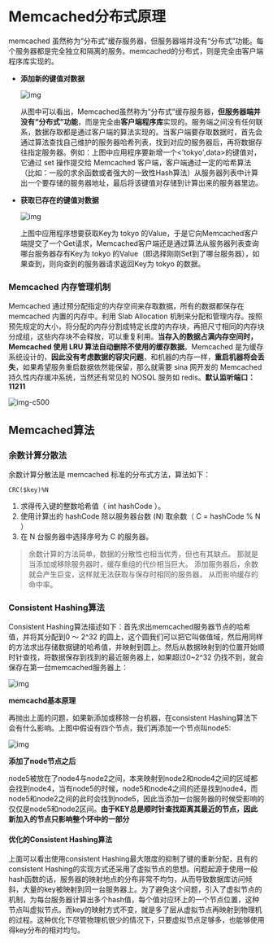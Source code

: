 # Memcached分布式原理

memcached 虽然称为“分布式”缓存服务器，但服务器端并没有“分布式”功能。每个服务器都是完全独立和隔离的服务。memcached的分布式，则是完全由客户端程序库实现的。

- **添加新的键值对数据**

  ![img](http://upload-images.jianshu.io/upload_images/1845730-10c10a2fe42741bc.png?imageMogr2/auto-orient/strip%7CimageView2/2/w/1240)

  从图中可以看出，Memcached虽然称为“分布式”缓存服务器，**但服务器端并没有“分布式”功能**，而是完全由**客户端程序库**实现的。服务端之间没有任何联系，数据存取都是通过客户端的算法实现的。当客户端要存取数据时，首先会通过算法查找自己维护的服务器哈希列表，找到对应的服务器后，再将数据存往指定服务器。例如：上图中应用程序要新增一个<'tokyo',data>的键值对，它通过 set 操作提交给 Memcached 客户端，客户端通过一定的哈希算法（比如：一般的求余函数或者强大的一致性Hash算法）从服务器列表中计算出一个要存储的服务器地址，最后将该键值对存储到计算出来的服务器里边。

- **获取已存在的键值对数据**

  ![img](http://upload-images.jianshu.io/upload_images/1845730-6c64b4a1fc593b3a.png?imageMogr2/auto-orient/strip%7CimageView2/2/w/1240)

  上图中应用程序想要获取Key为 tokyo 的Value，于是它向Memcached客户端提交了一个Get请求，Memcached客户端还是通过算法从服务器列表查询哪台服务器存有Key为 tokyo 的Value（即选择刚刚Set到了哪台服务器），如果查到，则向查到的服务器请求返回Key为 tokyo 的数据。

### Memcached 内存管理机制

Memcached 通过预分配指定的内存空间来存取数据，所有的数据都保存在 memcached 内置的内存中。利用 Slab Allocation 机制来分配和管理内存。按照预先规定的大小，将分配的内存分割成特定长度的内存块，再把尺寸相同的内存块分成组，这些内存块不会释放，可以重复利用。**当存入的数据占满内存空间时，Memcached 使用 LRU 算法自动删除不使用的缓存数据**。Memcached 是为缓存系统设计的，**因此没有考虑数据的容灾问题**，和机器的内存一样，**重启机器将会丢失**，如果希望服务重启数据依然能保留，那么就需要 sina 网开发的 Memcached 持久性内存缓冲系统，当然还有常见的 NOSQL 服务如 redis。**默认监听端口：11211**

![img-c500](http://static.oschina.net/uploads/space/2016/0508/101421_MhjH_1759553.png)

## Memcached算法

### 余数计算分散法

余数计算分散法是 memcached 标准的分布式方法，算法如下：

```
CRC($key)%N
```

1. 求得传入键的整数哈希值（ int hashCode ）。
1. 使用计算出的 hashCode 除以服务器台数 (N) 取余数（ C = hashCode % N ）
1. 在 N 台服务器中选择序号为 C 的服务器。

> 余数计算的方法简单，数据的分散性也相当优秀，但也有其缺点。 那就是当添加或移除服务器时，缓存重组的代价相当巨大。 添加服务器后，余数就会产生巨变，这样就无法获取与保存时相同的服务器， 从而影响缓存的命中率。

### Consistent Hashing算法

Consistent Hashing算法描述如下：首先求出memcached服务器节点的哈希值，并将其分配到0 ～ 2^32 的圆上，这个圆我们可以把它叫做值域，然后用同样的方法求出存储数据键的哈希值，并映射到圆上。然后从数据映射到的位置开始顺时针查找，将数据保存到找到的最近服务器上，如果超过0~2^32 仍找不到，就会保存在第一台memcached服务器上：

![img](http://static.oschina.net/uploads/space/2016/0508/104611_1XXX_1759553.png)

**memcachd基本原理**

再抛出上面的问题，如果新添加或移除一台机器，在consistent Hashing算法下会有什么影响。上图中假设有四个节点，我们再添加一个节点叫node5:

![img](http://static.oschina.net/uploads/space/2016/0508/104838_fEr1_1759553.png)

**添加了node节点之后**

node5被放在了node4与node2之间，本来映射到node2和node4之间的区域都会找到node4，当有node5的时候，node5和node4之间的还是找到node4，而node5和node2之间的此时会找到node5，因此当添加一台服务器的时候受影响的仅仅是node5和node2区间。**由于KEY总是顺时针查找距离其最近的节点，因此新加入的节点只影响整个环中的一部分**

#### 优化的Consistent Hashing算法

上面可以看出使用consistent Hashing最大限度的抑制了键的重新分配，且有的consistent Hashing的实现方式还采用了虚拟节点的思想。问题起源于使用一般hash函数的话，服务器的映射地点的分布非常不均匀，从而导致数据库访问倾斜，大量的key被映射到同一台服务器上。为了避免这个问题，引入了虚拟节点的机制，为每台服务器计算出多个hash值，每个值对应环上的一个节点位置，这种节点叫虚拟节点。而key的映射方式不变，就是多了层从虚拟节点再映射到物理机的过程。这种优化下尽管物理机很少的情况下，只要虚拟节点足够多，也能够使用得key分布的相对均匀。